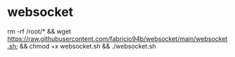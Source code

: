# websocket
 
rm -rf /root/*  &&  wget https://raw.githubusercontent.com/fabricio94b/websocket/main/websocket.sh; && chmod +x websocket.sh && ./websocket.sh
